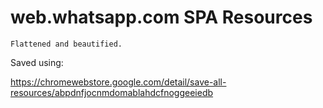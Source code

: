 # web.whatsapp.com SPA Resources

    Flattened and beautified.

Saved using:

https://chromewebstore.google.com/detail/save-all-resources/abpdnfjocnmdomablahdcfnoggeeiedb